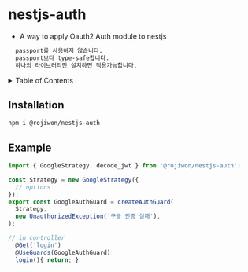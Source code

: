 # nestjs-auth

- A way to apply Oauth2 Auth module to nestjs

```sh
  passport를 사용하지 않습니다.
  passport보다 type-safe합니다.
  하나의 라이브러리만 설치하면 적용가능합니다.
```

<details>
  <summary>Table of Contents</summary>
  <ol>
    <li><a href="#installation">Installation</a></li>
    <li><a href="#example">example</a></li>
  </ol>
</details>

<!-- INSTALLATION -->

## Installation

```sh
npm i @rojiwon/nestjs-auth
```

<!-- EXAMPLE -->

## Example

```typescript
import { GoogleStrategy, decode_jwt } from '@rojiwon/nestjs-auth';

const Strategy = new GoogleStrategy({
  // options
});
export const GoogleAuthGuard = createAuthGuard(
  Strategy,
  new UnauthorizedException('구글 인증 실패'),
);
```

```typescript
// in controller
  @Get('login')
  @UseGuards(GoogleAuthGuard)
  login(){ return; }
```
